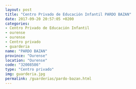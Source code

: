 ```yaml
---
layout: post
title: "Centro Privado de Educación Infantil PARDO BAZAN"
date: 2017-09-20 20:57:05 +0200
categories:
- Centro Privado de Educación Infantil
- ourense
- ourense
- Centro privado
- guarderia
name: "PARDO BAZAN"
province: "Ourense"
location: "Ourense"
code: "32008586"
type: "Centro privado"
img: guarderia.jpg
permalink: /guarderias/pardo-bazan.html
---
```

